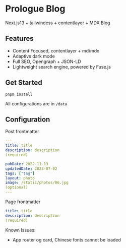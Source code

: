 # Prologue Blog

Next.js13 + tailwindcss + contentlayer + MDX Blog

## Features

- Content Focused, contentlayer + md/mdx
- Adaptive dark mode
- Full SEO, Opengraph + JSON-LD
- Lightweight search engine, powered by Fuse.js

## Get Started

```
pnpm install
```
All configurations are in `/data`

## Configuration

Post frontmatter

```yaml
---
title: title
description: description
(required)

pubDate: 2022-11-13
updatedDate: 2023-07-02
tags: ["tag"]
layout: photo
image: /static/photos/06.jpg
(optional)
---
```

Page frontmatter

```yaml
title: title
description: description
(required)
```

Known Issues:

- App router og card, Chinese fonts cannot be loaded
